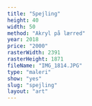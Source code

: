 ```yaml
---
title: "Spejling"
height: 40
width: 50
method: "Akryl på lærred"
year: 2018
price: "2000"
rasterWidth: 2391
rasterHeight: 1871
fileName: "IMG_1814.JPG"
type: "maleri"
show: "yes"
slug: "spejling"
layout: "art"
---
```

